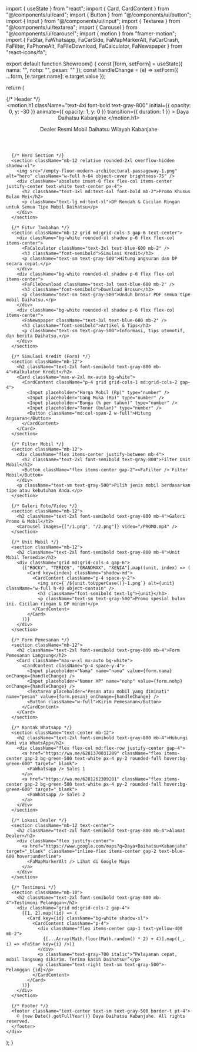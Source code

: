 import { useState } from "react";
import { Card, CardContent } from "@/components/ui/card";
import { Button } from "@/components/ui/button";
import { Input } from "@/components/ui/input";
import { Textarea } from "@/components/ui/textarea";
import { Carousel } from "@/components/ui/carousel";
import { motion } from "framer-motion";
import { FaStar, FaWhatsapp, FaCarSide, FaMapMarkerAlt, FaCarCrash, FaFilter, FaPhoneAlt, FaFileDownload, FaCalculator, FaNewspaper } from "react-icons/fa";

export default function Showroom() {
  const [form, setForm] = useState({ nama: "", nohp: "", pesan: "" });
  const handleChange = (e) => setForm({ ...form, [e.target.name]: e.target.value });

  return (
    <div className="bg-gray-50 min-h-screen p-4 md:p-10 font-sans">
      {/* Header */}
      <header className="text-center mb-10">
        <motion.h1
          className="text-4xl font-bold text-gray-800"
          initial={{ opacity: 0, y: -30 }}
          animate={{ opacity: 1, y: 0 }}
          transition={{ duration: 1 }}
        >
          Daya Daihatsu Kabanjahe
        </motion.h1>
        <p className="text-gray-500 mt-2">Dealer Resmi Mobil Daihatsu Wilayah Kabanjahe</p>
      </header>

      {/* Hero Section */}
      <section className="mb-12 relative rounded-2xl overflow-hidden shadow-xl">
        <img src="/empty-floor-modern-architectural-passageway-1.png" alt="hero" className="w-full h-64 object-cover brightness-75" />
        <div className="absolute inset-0 flex flex-col items-center justify-center text-white text-center px-4">
          <h2 className="text-3xl md:text-4xl font-bold mb-2">Promo Khusus Bulan Mei</h2>
          <p className="text-lg md:text-xl">DP Rendah & Cicilan Ringan untuk Semua Tipe Mobil Daihatsu</p>
        </div>
      </section>

      {/* Fitur Tambahan */}
      <section className="mb-12 grid md:grid-cols-3 gap-6 text-center">
        <div className="bg-white rounded-xl shadow p-6 flex flex-col items-center">
          <FaCalculator className="text-3xl text-blue-600 mb-2" />
          <h3 className="font-semibold">Simulasi Kredit</h3>
          <p className="text-sm text-gray-500">Hitung angsuran dan DP secara cepat.</p>
        </div>
        <div className="bg-white rounded-xl shadow p-6 flex flex-col items-center">
          <FaFileDownload className="text-3xl text-blue-600 mb-2" />
          <h3 className="font-semibold">Download Brosur</h3>
          <p className="text-sm text-gray-500">Unduh brosur PDF semua tipe mobil Daihatsu.</p>
        </div>
        <div className="bg-white rounded-xl shadow p-6 flex flex-col items-center">
          <FaNewspaper className="text-3xl text-blue-600 mb-2" />
          <h3 className="font-semibold">Artikel & Tips</h3>
          <p className="text-sm text-gray-500">Informasi, tips otomotif, dan berita Daihatsu.</p>
        </div>
      </section>

      {/* Simulasi Kredit (Form) */}
      <section className="mb-12">
        <h2 className="text-2xl font-semibold text-gray-800 mb-4">Kalkulator Kredit</h2>
        <Card className="max-w-2xl mx-auto bg-white">
          <CardContent className="p-4 grid grid-cols-1 md:grid-cols-2 gap-4">
            <Input placeholder="Harga Mobil (Rp)" type="number" />
            <Input placeholder="Uang Muka (Rp)" type="number" />
            <Input placeholder="Bunga (% per tahun)" type="number" />
            <Input placeholder="Tenor (bulan)" type="number" />
            <Button className="md:col-span-2 w-full">Hitung Angsuran</Button>
          </CardContent>
        </Card>
      </section>

      {/* Filter Mobil */}
      <section className="mb-12">
        <div className="flex items-center justify-between mb-4">
          <h2 className="text-2xl font-semibold text-gray-800">Filter Unit Mobil</h2>
          <Button className="flex items-center gap-2"><FaFilter /> Filter Mobil</Button>
        </div>
        <p className="text-sm text-gray-500">Pilih jenis mobil berdasarkan tipe atau kebutuhan Anda.</p>
      </section>

      {/* Galeri Foto/Video */}
      <section className="mb-12">
        <h2 className="text-2xl font-semibold text-gray-800 mb-4">Galeri Promo & Mobil</h2>
        <Carousel images={["/1.png", "/2.png"]} video="/PROMO.mp4" />
      </section>

      {/* Unit Mobil */}
      <section className="mb-12">
        <h2 className="text-2xl font-semibold text-gray-800 mb-4">Unit Mobil Tersedia</h2>
        <div className="grid md:grid-cols-4 gap-6">
          {["ROCKY", "TERIOS", "GRANDMAX", "XENIA"].map((unit, index) => (
            <Card key={index} className="shadow-md">
              <CardContent className="p-4 space-y-2">
                <img src={`/${unit.toUpperCase()}-1.png`} alt={unit} className="w-full h-40 object-contain" />
                <h3 className="font-semibold text-lg">{unit}</h3>
                <p className="text-sm text-gray-500">Promo spesial bulan ini. Cicilan ringan & DP minim!</p>
              </CardContent>
            </Card>
          ))}
        </div>
      </section>

      {/* Form Pemesanan */}
      <section className="mb-12">
        <h2 className="text-2xl font-semibold text-gray-800 mb-4">Form Pemesanan Langsung</h2>
        <Card className="max-w-xl mx-auto bg-white">
          <CardContent className="p-4 space-y-4">
            <Input placeholder="Nama" name="nama" value={form.nama} onChange={handleChange} />
            <Input placeholder="Nomor HP" name="nohp" value={form.nohp} onChange={handleChange} />
            <Textarea placeholder="Pesan atau mobil yang diminati" name="pesan" value={form.pesan} onChange={handleChange} />
            <Button className="w-full">Kirim Pemesanan</Button>
          </CardContent>
        </Card>
      </section>

      {/* Kontak WhatsApp */}
      <section className="text-center mb-12">
        <h2 className="text-2xl font-semibold text-gray-800 mb-4">Hubungi Kami via WhatsApp</h2>
        <div className="flex flex-col md:flex-row justify-center gap-4">
          <a href="https://wa.me/6281370031289" className="flex items-center gap-2 bg-green-500 text-white px-4 py-2 rounded-full hover:bg-green-600" target="_blank">
            <FaWhatsapp /> Sales 1
          </a>
          <a href="https://wa.me/6281262309281" className="flex items-center gap-2 bg-green-500 text-white px-4 py-2 rounded-full hover:bg-green-600" target="_blank">
            <FaWhatsapp /> Sales 2
          </a>
        </div>
      </section>

      {/* Lokasi Dealer */}
      <section className="mb-12 text-center">
        <h2 className="text-2xl font-semibold text-gray-800 mb-4">Alamat Dealer</h2>
        <div className="flex justify-center">
          <a href="https://www.google.com/maps?q=Daya+Daihatsu+Kabanjahe" target="_blank" className="inline-flex items-center gap-2 text-blue-600 hover:underline">
            <FaMapMarkerAlt /> Lihat di Google Maps
          </a>
        </div>
      </section>

      {/* Testimoni */}
      <section className="mb-10">
        <h2 className="text-2xl font-semibold text-gray-800 mb-4">Testimoni Pelanggan</h2>
        <div className="grid md:grid-cols-2 gap-4">
          {[1, 2].map((id) => (
            <Card key={id} className="bg-white shadow-xl">
              <CardContent className="p-4">
                <div className="flex items-center gap-1 text-yellow-400 mb-2">
                  {[...Array(Math.floor(Math.random() * 2) + 4)].map((_, i) => <FaStar key={i} />)}
                </div>
                <p className="text-gray-700 italic">“Pelayanan cepat, mobil langsung dikirim. Terima kasih Daihatsu!”</p>
                <p className="text-right text-sm text-gray-500">- Pelanggan {id}</p>
              </CardContent>
            </Card>
          ))}
        </div>
      </section>

      {/* Footer */}
      <footer className="text-center text-sm text-gray-500 border-t pt-4">
        © {new Date().getFullYear()} Daya Daihatsu Kabanjahe. All rights reserved.
      </footer>
    </div>
  );
}
